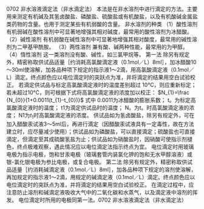 0702 非水溶液滴定法（非水滴定法）
本法是在非水溶剂中进行滴定的方法。主要用来测定有机碱及其氢卤酸盐、磷酸盐、硫酸盐或有机酸盐，以及有机酸碱金属盐类药物的含量。也用于测定某些有机弱酸的含量。
非水溶剂的种类
（1）酸性溶剂 有机弱碱在酸性溶剂中可显著地增强其相对碱度，最常用的酸性溶剂为冰醋酸。
（2）碱性溶剂 有机弱酸在碱性溶剂中可显著地增强其相对酸度，最常用的碱性溶剂为二甲基甲酰胺。
（3）两性溶剂 兼有酸、碱两种性能，最常用的为甲醇。
（4）惰性溶剂 这一类溶剂没有酸、碱性，如三氯甲烷等。
第一法 除另有规定外，精密称取供试品适量［约消耗高氯酸滴定液（0.1mol／L）8ml］，加冰醋酸10～30ml使溶解，加各品种项下规定的指示液1～2滴，用高氯酸滴定液（0.1mol／L）滴定。终点颜色应以电位滴定时的突跃点为准，并将滴定的结果用空白试验校正。
若滴定供试品与标定高氯酸滴定液时的温度差别超过
10℃，则应重新标定；若未超过10℃，则可根据下式将高氯酸滴定液的浓度加以校正：
$N_{1}=\frac {N_{0}}{1+0.0011(t_{1}-t_{0})}$
式中 0.0011为冰醋酸的膨胀系数；
t。为标定高氯酸滴定液时的温度；
t1为滴定供试品时的温度；
N。为t。时高氯酸滴定液的浓度；
N1为$t_{1}$时高氯酸滴定液的浓度。
供试品如为氢卤酸盐，除另有规定外，可在加入醋酸汞试液3～5ml后，再进行滴定（因醋酸汞试液具有一定毒性，故在方法建立时，应尽量减少使用）；供试品如为磷酸盐，可以直接滴定；硫酸盐也可直接滴定，但滴定至其成硫酸氢盐为止；供试品如为硝酸盐时，因硝酸可使指示剂褪色，终点极难观察，遇此情况应以电位滴定法指示终点为宜。
电位滴定时用玻璃电极为指示电极，饱和甘汞电极（玻璃套管内装氯化钾的饱和无水甲醇溶液）或银-氯化银电极为参比电极，或复合电极。
第二法 除另有规定外，精密称取供试品适量［约消耗碱滴定液（0.1mol／L）8ml］，加各品种项下规定的溶剂使溶解，再加规定的指示液1～2滴，用规定的碱滴定液（0.1mol／L）滴定。终点颜色应以电位滴定时的突跃点为准，并将滴定的结果用空白试验校正。
在滴定过程中，应注意防止溶剂和碱滴定液吸收大气中的二氧化碳和水蒸气，以及滴定液中溶剂的挥发。
电位滴定时所用的电极同第一法。0702 非水溶液滴定法（非水滴定法）
